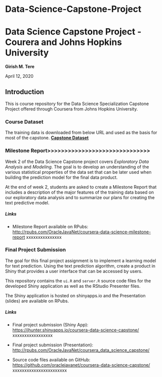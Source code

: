 # Data-Science-Capstone-Project
# Data Science Capstone Project - Courera and Johns Hopkins University 

**Girish M. Tere**

April 12, 2020

## Introduction

This is course repository for the Data Science Specialization Capstone Project offered through Coursera from Johns Hopkins University.

### Course Dataset
The training data is downloaded from below URL and used as the basis for most of the capstone.
**[Capstone Dataset](https://d396qusza40orc.cloudfront.net/dsscapstone/dataset/Coursera-SwiftKey.zip)**

### Milestone Report>>>>>>>>>>>>>>>>>>>>>>>>>>>>>>

Week 2 of the Data Science Capstone project covers *Exploratory Data Analysis*
and *Modeling*. The goal is to develop an understanding of the various
statistical properties of the data set that can be later used when building the
prediction model for the final data product.

At the end of week 2, students are asked to create a Milestone Report that
includes a description of the major features of the training data based on our
exploratory data analysis and to summarize our plans for creating the text
predictive model.

##### Links

* Milestone Report available on RPubs: <a target="_blank"  href="http://rpubs.com/OracleJavaNet/coursera-data-science-milestone-report">http://rpubs.com/OracleJavaNet/coursera-data-science-milestone-report</a> xxxxxxxxxxxxxxx

### Final Project Submission

The goal for this final project assignment is to implement a learning model for
text prediction. Using the text prediction algorithm, create a product in Shiny
that provides a user interface that can be accessed by users.

This repository contains the `ui.R` and `server.R` source code files for the
developed Shiny application as well as the RStudio Presenter files.

The Shiny application is hosted on shinyapps.io and the Presentation (slides)
are available on RPubs.

##### Links

* Final project submission (Shiny App): <a target="_blank"  href="https://jhunter.shinyapps.io/coursera-data-science-capstone/">https://jhunter.shinyapps.io/coursera-data-science-capstone/</a> xxxxxxxxxxxxxxxxx

* Final project submission (Presentation): <a target="_blank"  xxxxxxxxxxxxxxxxx href="http://rpubs.com/OracleJavaNet/coursera_data_science_capstone">http://rpubs.com/OracleJavaNet/coursera_data_science_capstone/</a>

* Source code files available on GitHub: <a target="_blank"   href="https://github.com/oraclejavanet/coursera-data-science-capstone/">https://github.com/oraclejavanet/coursera-data-science-capstone/</a> xxxxxxxxxxxxxxxxxxxxxxx

